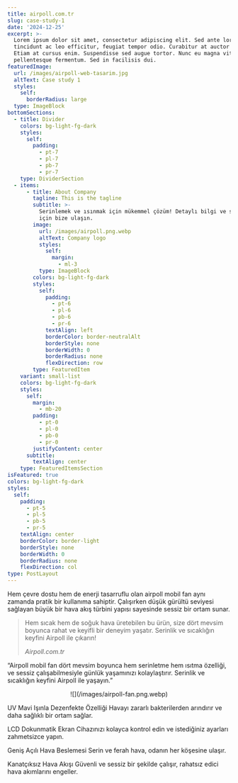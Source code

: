```yaml
---
title: airpoll.com.tr
slug: case-study-1
date: '2024-12-25'
excerpt: >-
  Lorem ipsum dolor sit amet, consectetur adipiscing elit. Sed ante lorem,
  tincidunt ac leo efficitur, feugiat tempor odio. Curabitur at auctor sapien.
  Etiam at cursus enim. Suspendisse sed augue tortor. Nunc eu magna vitae lorem
  pellentesque fermentum. Sed in facilisis dui.
featuredImage:
  url: /images/airpoll-web-tasarim.jpg
  altText: Case study 1
  styles:
    self:
      borderRadius: large
  type: ImageBlock
bottomSections:
  - title: Divider
    colors: bg-light-fg-dark
    styles:
      self:
        padding:
          - pt-7
          - pl-7
          - pb-7
          - pr-7
    type: DividerSection
  - items:
      - title: About Company
        tagline: This is the tagline
        subtitle: >-
          Serinlemek ve ısınmak için mükemmel çözüm! Detaylı bilgi ve sipariş
          için bize ulaşın.
        image:
          url: /images/airpoll.png.webp
          altText: Company logo
          styles:
            self:
              margin:
                - ml-3
          type: ImageBlock
        colors: bg-light-fg-dark
        styles:
          self:
            padding:
              - pt-6
              - pl-6
              - pb-6
              - pr-6
            textAlign: left
            borderColor: border-neutralAlt
            borderStyle: none
            borderWidth: 0
            borderRadius: none
            flexDirection: row
        type: FeaturedItem
    variant: small-list
    colors: bg-light-fg-dark
    styles:
      self:
        margin:
          - mb-20
        padding:
          - pt-0
          - pl-0
          - pb-0
          - pr-0
        justifyContent: center
      subtitle:
        textAlign: center
    type: FeaturedItemsSection
isFeatured: true
colors: bg-light-fg-dark
styles:
  self:
    padding:
      - pt-5
      - pl-5
      - pb-5
      - pr-5
    textAlign: center
    borderColor: border-light
    borderStyle: none
    borderWidth: 0
    borderRadius: none
    flexDirection: col
type: PostLayout
---
```

Hem çevre dostu hem de enerji tasarruflu olan airpoll mobil fan aynı zamanda pratik bir kullanıma sahiptir. Çalışırken düşük gürültü seviyesi sağlayan büyük bir hava akış türbini yapısı sayesinde sessiz bir ortam sunar.

> Hem sıcak hem de soğuk hava üretebilen bu ürün, size dört
> mevsim boyunca rahat ve keyifli bir deneyim yaşatır. Serinlik ve
> sıcaklığın keyfini Airpoll ile çıkarın!
>
> *Airpoll.com.tr*

“Airpoll mobil fan dört mevsim boyunca hem serinletme hem ısıtma özelliği, ve sessiz çalışabilmesiyle günlük yaşamınızı kolaylaştırır. Serinlik ve sıcaklığın keyfini Airpoll ile yaşayın.”

<div style="text-align: center">![](/images/airpoll-fan.png.webp)</div>

UV Mavi Işınla Dezenfekte Özelliği
Havayı zararlı bakterilerden arındırır ve daha sağlıklı bir ortam sağlar.

LCD Dokunmatik Ekran
Cihazınızı kolayca kontrol edin ve istediğiniz ayarları zahmetsizce yapın.

Geniş Açılı Hava Beslemesi
Serin ve ferah hava, odanın her köşesine ulaşır.

Kanatçıksız Hava Akışı
Güvenli ve sessiz bir şekilde çalışır, rahatsız edici hava akımlarını engeller.
